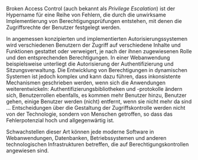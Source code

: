 Broken Access Control (auch bekannt als *Privilege Escalation*) ist der Hypername für eine Reihe von Fehlern, die durch die unwirksame Implementierung von Berechtigungsprüfungen entstehen, mit denen die Zugriffsrechte der Benutzer festgelegt werden.

In angemessen konzipierten und implementierten Autorisierungssystemen wird verschiedenen Benutzern der Zugriff auf verschiedene Inhalte und Funktionen gestattet oder verweigert, je nach der ihnen zugewiesenen Rolle und den entsprechenden Berechtigungen. In einer Webanwendung beispielsweise unterliegt die Autorisierung der Authentifizierung und Sitzungsverwaltung. Die Entwicklung von Berechtigungen in dynamischen Systemen ist jedoch komplex und kann dazu führen, dass inkonsistente Mechanismen geschrieben werden, wenn sich die Anwendungen weiterentwickeln: Authentifizierungsbibliotheken und -protokolle ändern sich, Benutzerrollen ebenfalls, es kommen mehr Benutzer hinzu, Benutzer gehen, einige Benutzer werden (nicht) entfernt, wenn sie nicht mehr da sind ... Entscheidungen über die Gestaltung der Zugriffskontrolle werden nicht von der Technologie, sondern von Menschen getroffen, so dass das Fehlerpotenzial hoch und allgegenwärtig ist.

Schwachstellen dieser Art können jede moderne Software in Webanwendungen, Datenbanken, Betriebssystemen und anderen technologischen Infrastrukturen betreffen, die auf Berechtigungskontrollen angewiesen sind.
